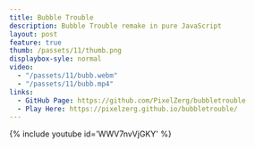 ```yaml
---
title: Bubble Trouble
description: Bubble Trouble remake in pure JavaScript
layout: post
feature: true
thumb: /passets/11/thumb.png
displaybox-syle: normal
video:
  - "/passets/11/bubb.webm"
  - "/passets/11/bubb.mp4"
links:
  - GitHub Page: https://github.com/PixelZerg/bubbletrouble
  - Play Here: https://pixelzerg.github.io/bubbletrouble/
---
```


{% include youtube id='WWV7nvVjGKY' %}